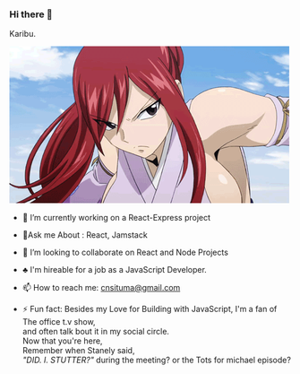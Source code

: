 ### Hi there 👋
Karibu. 

![claragithub](https://github.com/CSituma/CSituma/blob/main/tumblr_nt02rdAnUC1uu7byeo1_500.gif)


- 🔭 I’m currently working on a React-Express project

- 🌱Ask me About : React, Jamstack

- 👯 I’m looking to collaborate on React and Node Projects

- ♣️ I'm hireable for a job as a JavaScript Developer.

- 📫 How to reach me: cnsituma@gmail.com

- ⚡ Fun fact: Besides my Love for Building with JavaScript, 
     I'm a fan of The office t.v show, <br>
    and often talk bout it in my social circle.
    <br>
    Now that you're here,
    <br>
     Remember when Stanely said,<br>
     *"DID. I. STUTTER?"*  during the meeting?
     or the Tots for michael episode? 
     
